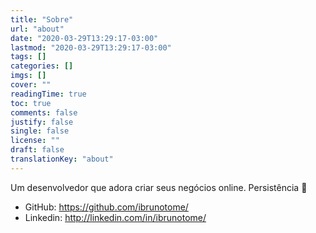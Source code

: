 ```yaml
---
title: "Sobre"
url: "about"
date: "2020-03-29T13:29:17-03:00"
lastmod: "2020-03-29T13:29:17-03:00"
tags: []
categories: []
imgs: []
cover: ""
readingTime: true
toc: true
comments: false
justify: false
single: false
license: ""
draft: false
translationKey: "about"
---
```


Um desenvolvedor que adora criar seus negócios online. Persistência 🚀

- GitHub: https://github.com/ibrunotome/
- Linkedin: http://linkedin.com/in/ibrunotome/
